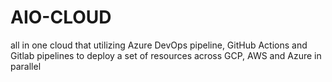 # AIO-CLOUD
all in one cloud that utilizing Azure DevOps pipeline, GitHub Actions and Gitlab pipelines to deploy a set of  resources across GCP, AWS and Azure in parallel  

